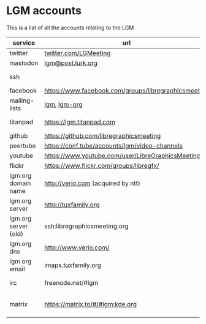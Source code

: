# LGM accounts

This is a list of all the accounts relating to the LGM

|service         |url  |managers |members |
|---             |---  |---      |---     |
|twitter |[twitter.com/LGMeeting](https://twitter.com/LGMeeting) |ale |julien, timothée |
|mastodon|[lgm@post.lurk.org](https://post.lurk.org/@lgm)|julien |timothée, ale |
|ssh     | |ale, camille |manuel |
|facebook | https://www.facebook.com/groups/libregraphicsmeeting |ale | |
|mailing-lists | [lgm](http://lists.freedesktop.org/mailman/listinfo/libre-graphics-meeting), [lgm-org](http://lists.freedesktop.org/mailman/listinfo/libre-graphics-meeting-org) |ale |  |
|titanpad |https://lgm.titanpad.com |ale, camille|all IT + some communication|
|github |https://github.com/libregraphicsmeeting |ale |IT |
|peertube |https://conf.tube/accounts/lgm/video-channels |julien |ale |
|youtube |https://www.youtube.com/user/LibreGraphicsMeeting/| g+| |
|flickr |https://www.flickr.com/groups/libregfx/ |manuel | |
|lgm.org domain name |http://verio.com (acquired by ntt) |louis | |
|lgm.org server |http://tuxfamily.org |ale|manuel (greyscale) |
|lgm.org server (old) |ssh:libregraphicsmeeting.org |ale| |
|lgm.org dns |http://www.verio.com/ |ale, louis| |
|lgm org email | imaps.tuxfamily.org | ale | manuel |
|irc |freenode.net/#lgm |ale |most of the scribus team |
|matrix |https://matrix.to/#/#lgm:kde.org |ale |ale, lasse, KDE, seaLne (KDE); mirrored to irc |

